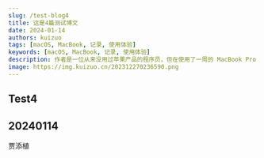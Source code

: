 ```yaml
---
slug: /test-blog4
title: 这是4篇测试博文
date: 2024-01-14
authors: kuizuo
tags: [macOS, MacBook, 记录, 使用体验]
keywords: [macOS, MacBook, 记录, 使用体验]
description: 作者是一位从来没用过苹果产品的程序员，但在使用了一周的 MacBook Pro 14 寸后，便爱不释手。
image: https://img.kuizuo.cn/202312270236590.png
---
```


## Test4

## 20240114

贾添植
